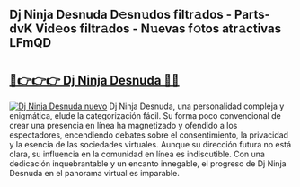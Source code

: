 ## Dj Ninja Desnuda D𝚎sn𝚞dos filtr𝚊dos - Parts-dvK Vid𝚎os filtr𝚊dos - N𝚞evas f𝚘tos atr𝚊ctivas LFmQD

# <h2><a href="http://mb2e9dg.tromn.icu/?c=Dj+Ninja+Desnuda">🔗👉👉👉 Dj Ninja Desnuda 🔗🔗</a></h2>

[![Dj Ninja Desnuda nuevo](https://i.imgur.com/pEAQMta.gif)](http://mb2e9dg.tromn.icu/?c=Dj+Ninja+Desnuda)
Dj Ninja Desnuda, una personalidad compleja y enigmática, elude la categorización fácil. Su forma poco convencional de crear una presencia en línea ha magnetizado y ofendido a los espectadores, encendiendo debates sobre el consentimiento, la privacidad y la esencia de las sociedades virtuales. Aunque su dirección futura no está clara, su influencia en la comunidad en línea es indiscutible. Con una dedicación inquebrantable y un encanto innegable, el progreso de Dj Ninja Desnuda en el panorama virtual es imparable.
